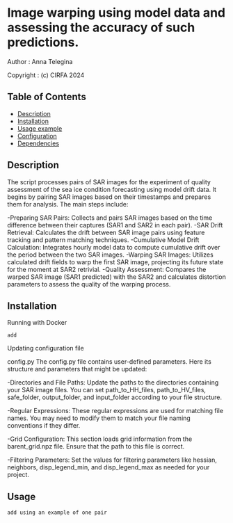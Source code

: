 # Image warping using model data and assessing the accuracy of such predictions.

Author :      Anna Telegina

Copyright :   (c) CIRFA 2024

## Table of Contents

- [Description](#description)
- [Installation](#installation)
- [Usage example](#usage)
- [Configuration](#configuration)
- [Dependencies](#dependencies)


## Description

The script processes pairs of SAR images for the experiment of quality assessment of the sea ice condition forecasting using model drift data. It begins by pairing SAR images based on their timestamps and prepares them for analysis. The main steps include:

-Preparing SAR Pairs: Collects and pairs SAR images based on the time difference between their captures (SAR1 and SAR2 in each pair).
-SAR Drift Retrieval: Calculates the drift between SAR image pairs using feature tracking and pattern matching techniques.
-Cumulative Model Drift Calculation: Integrates hourly model data to compute cumulative drift over the period between the two SAR images.
-Warping SAR Images: Utilizes calculated drift fields to warp the first SAR image, projecting its future state for the moment at SAR2 retrivial.
-Quality Assessment: Compares the warped SAR image (SAR1 predicted) with the SAR2 and calculates distortion parameters to assess the quality of the warping process.

## Installation

Running with Docker
```
add 
```
Updating configuration file

config.py
The config.py file contains user-defined parameters. Here its structure and parameters that might be updated:

-Directories and File Paths: Update the paths to the directories containing your SAR image files. You can set path_to_HH_files, path_to_HV_files, safe_folder, output_folder, and input_folder according to your file structure.

-Regular Expressions: These regular expressions are used for matching file names. You may need to modify them to match your file naming conventions if they differ.

-Grid Configuration: This section loads grid information from the barent_grid.npz file. Ensure that the path to this file is correct.

-Filtering Parameters: Set the values for filtering parameters like hessian, neighbors, disp_legend_min, and disp_legend_max as needed for your project.

## Usage

```
add using an example of one pair 
```
